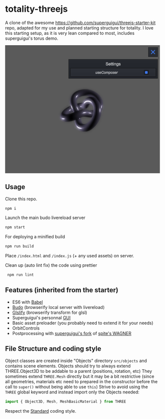 totality-threejs
===================

A clone of the awesome https://github.com/superguigui/threejs-starter-kit repo, adapted for my use and planned starting structure for totality.
I love this starting setup, as it is very lean compared to most, includes superguigui's torus demo.

![screenshot](/screenshot.png)

## Usage
Clone this repo.

```bash
npm i
```

Launch the main budo livereload server
```bash
npm start
```

For deploying a minified build
```bash
npm run build
```
Place `/index.html` and `/index.js` (+ any used assets) on server.

Clean up (auto lint fix) the code using prettier
```bash
 npm run lint
```

## Features (inherited from the starter)
- ES6 with [Babel](http://babeljs.io)
- [Budo](https://github.com/mattdesl/budo) (browserify local server with livereload)
- [Glslify](https://github.com/glslify/glslify) (browserify transform for glsl)
- Superguigui's personnal [GUI](http://github.com/superguigui/guigui#dev)
- Basic asset preloader (you probably need to extend it for your needs)
- OrbitControls
- Postprocessing with [superguigui's fork](https://github.com/superguigui/Wagner) of [spite's WAGNER](https://github.com/spite/Wagner)

## File Structure and coding style
Object classes are created inside "Objects" directory `src/objects` and contains scene elements.
Objects should try to always extend THREE.Object3D to be addable to a parent (positions, rotation, etc)
They sometimes extend `THREE.Mesh` directly but it may be a bit restrictive (since all geometries, materials etc need to prepared in the constructor before the call to `super()` without being able to use `this`)
Strive to avoid using the `THREE` global keyword and instead import only the Objects needed:

```js
import { Object3D, Mesh, MeshBasicMaterial } from THREE
```

Respect the [Standard](https://standardjs.com) coding style.

